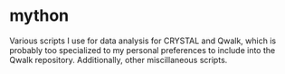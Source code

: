 # mython
Various scripts I use for data analysis for CRYSTAL and Qwalk, which is probably
too specialized to my personal preferences to include into the Qwalk repository.
Additionally, other miscillaneous scripts.
